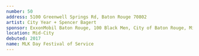 ```yaml
---
number: 50
address: 5100 Greenwell Springs Rd, Baton Rouge 70802
artist: City Year + Spencer Bagert
sponsor: ExxonMobil Baton Rouge, 100 Black Men, City of Baton Rouge, Mid City Redevelopment Alliance, City Year, BREC, Star Hill Church, St. Paul's Catholic Church, Cox Communications, Starbuck's Coffee, B.R.A.V.E, Small World Int'l, Baton Rouge Music Studios, G.E.E.P Blight Team Ministry, Keep Baton Rouge Beautiful, Lamar Advertising Company, Lanie Bird Designs, Emprint Moran Printing, Shopper's Value, PPG Pittsburgh Paints
location: Mid-City
debuted: 2017
name: MLK Day Festival of Service
---
```

